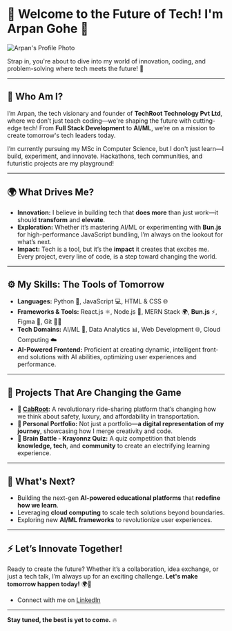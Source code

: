 # 🚀 Welcome to the Future of Tech! I'm Arpan Gohe 🌟  

![Arpan's Profile Photo](https://github.com/arpangohe.png)  

Strap in, you're about to dive into my world of innovation, coding, and problem-solving where tech meets the future! 👾

---

## 🚀 Who Am I?  
I’m Arpan, the tech visionary and founder of **TechRoot Technology Pvt Ltd**, where we don’t just teach coding—we're shaping the future with cutting-edge tech! From **Full Stack Development** to **AI/ML**, we’re on a mission to create tomorrow's tech leaders today.  

I’m currently pursuing my MSc in Computer Science, but I don't just learn—I build, experiment, and innovate. Hackathons, tech communities, and futuristic projects are my playground!  

---

## 🌍 What Drives Me?  
- **Innovation:** I believe in building tech that **does more** than just work—it should **transform** and **elevate**.  
- **Exploration:** Whether it’s mastering AI/ML or experimenting with **Bun.js** for high-performance JavaScript bundling, I’m always on the lookout for what’s next.  
- **Impact:** Tech is a tool, but it’s the **impact** it creates that excites me. Every project, every line of code, is a step toward changing the world.  

---

## ⚙️ My Skills: The Tools of Tomorrow  
- **Languages:** Python 🧠, JavaScript 💻, HTML & CSS 🌐  
- **Frameworks & Tools:** React.js ⚛️, Node.js 🚀, MERN Stack 🌍, **Bun.js** ⚡, Figma 🎨, Git 🧑‍💻  
- **Tech Domains:** AI/ML 🤖, Data Analytics 📊, Web Development 🌐, Cloud Computing ☁️  
- **AI-Powered Frontend:** Proficient at creating dynamic, intelligent front-end solutions with AI abilities, optimizing user experiences and performance.  

---

## 🌟 Projects That Are Changing the Game  
- **🚖 [CabRoot](#):** A revolutionary ride-sharing platform that’s changing how we think about safety, luxury, and affordability in transportation.  
- **📄 Personal Portfolio:** Not just a portfolio—**a digital representation of my journey**, showcasing how I merge creativity and code.  
- **🧠 Brain Battle - Krayonnz Quiz:** A quiz competition that blends **knowledge, tech**, and **community** to create an electrifying learning experience.  

---

## 🔮 What's Next?  
- Building the next-gen **AI-powered educational platforms** that **redefine how we learn**.  
- Leveraging **cloud computing** to scale tech solutions beyond boundaries.  
- Exploring new **AI/ML frameworks** to revolutionize user experiences.  

---

## ⚡ Let’s Innovate Together!  
Ready to create the future? Whether it’s a collaboration, idea exchange, or just a tech talk, I’m always up for an exciting challenge. **Let's make tomorrow happen today!** 🌍🚀  

- Connect with me on [LinkedIn](https://www.linkedin.com/in/arpangohe/)

---

**Stay tuned, the best is yet to come.** 🔥
